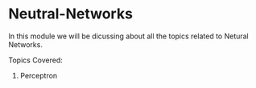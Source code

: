 # Neutral-Networks

In this module we will be dicussing about all the topics related to Netural Networks.

Topics Covered:
1. Perceptron
